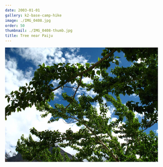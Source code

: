 ```yaml
---
date: 2003-01-01
gallery: k2-base-camp-hike
image: ./IMG_0408.jpg
order: 50
thumbnail: ./IMG_0408-thumb.jpg
title: Tree near Paiju
---
```


![Tree near Paiju](./IMG_0408.jpg)